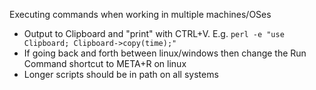 Executing commands when working in multiple machines/OSes  
- Output to Clipboard and "print" with CTRL+V. E.g. `perl -e "use Clipboard; Clipboard->copy(time);"`  
- If going back and forth between linux/windows then change the Run Command shortcut to META+R on linux   
- Longer scripts should be in path on all systems  
